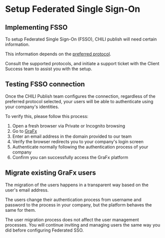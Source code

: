 # Setup Federated Single Sign-On

## Implementing FSSO

To setup Federated Single Sign-On (FSSO), CHILI publish will need certain information.

This information depends on the [preferred protocol](/CHILI-GraFx/concepts/federated-single-sign-on/#supported-protocols).

Consult the supported protocols, and initiate a support ticket with the Client Success team to assist you with the setup.

## Testing FSSO connection

Once the CHILI Publish team configures the connection, regardless of the preferred protocol selected, your users will be able to authenticate using your company's identities.

To verify this, please follow this process:

1. Open a fresh browser via Private or Incognito browsing
2. Go to [GraFx](https://chiligrafx.com)
3. Enter an email address in the domain provided to our team
4. Verify the browser redirects you to your company's login screen
5. Authenticate normally following the authentication process of your company
6. Confirm you can successfully access the GraFx platform

## Migrate existing GraFx users

The migration of the users happens in a transparent way based on the user's email address.

The users change their authentication process from username and password to the process in your company, but the platform behaves the same for them.

The user migration process does not affect the user management processes. You will continue inviting and managing users the same way you did before configuring Federated SSO.